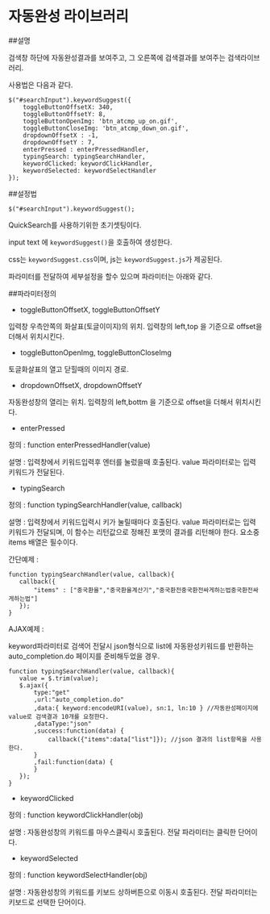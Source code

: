 자동완성 라이브러리
===============

##설명

검색창 하단에 자동완성결과를 보여주고, 그 오른쪽에 검색결과를 보여주는 검색라이브러리.

사용법은 다음과 같다.

```
$("#searchInput").keywordSuggest({
	toggleButtonOffsetX: 340,
	toggleButtonOffsetY: 8,
	toggleButtonOpenImg: 'btn_atcmp_up_on.gif',
	toggleButtonCloseImg: 'btn_atcmp_down_on.gif',
	dropdownOffsetX : -1,
	dropdownOffsetY : 7,
	enterPressed : enterPressedHandler,
	typingSearch: typingSearchHandler,
	keywordClicked: keywordClickHandler,
	keywordSelected: keywordSelectHandler
});
```

##설정법

`$("#searchInput").keywordSuggest();`

QuickSearch를 사용하기위한 초기셋팅이다.

input text 에 `keywordSuggest()`을 호출하여 생성한다.

css는 `keywordSuggest.css`이며, js는 `keywordSuggest.js`가 제공된다.

파라미터를 전달하여 세부설정을 할수 있으며 파라미터는 아래와 같다.



##파라미터정의

- toggleButtonOffsetX, toggleButtonOffsetY

 입력창 우측안쪽의 화살표(토글이미지)의 위치. 입력창의 left,top 을 기준으로 offset을 더해서 위치시킨다.

- toggleButtonOpenImg, toggleButtonCloseImg

 토글화살표의 열고 닫힐때의 이미지 경로.

- dropdownOffsetX, dropdownOffsetY

 자동완성창의 열리는 위치. 입력창의 left,bottm 을 기준으로 offset을 더해서 위치시킨다.

- enterPressed

 정의 : function enterPressedHandler(value)
 
 설명 : 입력창에서 키워드입력후 엔터를 눌렀을때 호출된다. value 파라미터로는 입력키워드가 전달된다.

- typingSearch

 정의 : function typingSearchHandler(value, callback)
 
 설명 : 입력창에서 키워드입력시 키가 눌릴때마다 호출된다. value 파라미터로는 입력키워드가 전달되며, 이 함수는 리턴값으로 정해진 포맷의 결과를 리턴해야 한다. 요소중 items 배열은 필수이다.

 간단예제 :
 
 ```
function typingSearchHandler(value, callback){
	callback({
		"items" : ["중국환율","중국환율계산기","중국환전중국환전싸게하는법중국환전싸게하는법"]
	});
}
 ```

 AJAX예제 :

 keyword파라미터로 검색어 전달시 json형식으로 list에 자동완성키워드를 반환하는 auto_completion.do 페이지를 준비해두었을 경우.
 
 ```
function typingSearchHandler(value, callback){
	value = $.trim(value);
	$.ajax({
		type:"get"
		,url:"auto_completion.do"
		,data:{ keyword:encodeURI(value), sn:1, ln:10 } //자동완성페이지에 value로 검색결과 10개를 요청한다.
		,dataType:"json"
		,success:function(data) {
			callback({"items":data["list"]}); //json 결과의 list항목을 사용한다.
		}
		,fail:function(data) {
		}
	});
}
 ```

- keywordClicked

 정의 : function keywordClickHandler(obj)

 설명 : 자동완성창의 키워드를 마우스클릭시 호출된다. 전달 파라미터는 클릭한 단어이다.

- keywordSelected

 정의 : function keywordSelectHandler(obj)

 설명 : 자동완성창의 키워드를 키보드 상하버튼으로 이동시 호출된다. 전달 파라미터는 키보드로 선택한 단어이다.
